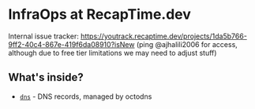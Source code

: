 # InfraOps at RecapTime.dev

Internal issue tracker: <https://youtrack.recaptime.dev/projects/1da5b766-9ff2-40c4-867e-419f6da08910?isNew> (ping @ajhalili2006
for access, although due to free tier limitations we may need to adjust stuff)

## What's inside?

* [`dns`](./dns) - DNS records, managed by octodns
